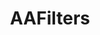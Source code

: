 ---
title: AAFilters
description: E-commerce site that sells water and air filters. Originally built on PEARL then fully re-written in PHP/HTML.
icon: aafilters/icon.png
logo: aafilters/logo.png
preview: aafilters/preview.png
link: https://aafilters.com
tags: [php, html, bootstrap, re-design]
created_at: 2019-02-15
---